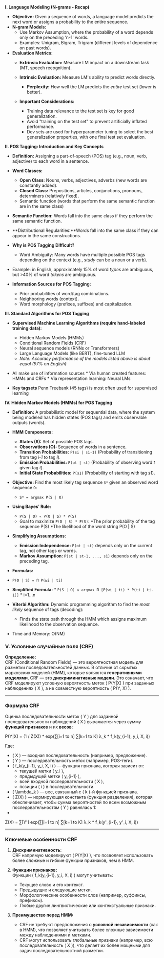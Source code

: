 
**I. Language Modeling (N-grams - Recap)**

*   **Objective:** Given a sequence of words, a language model predicts the next word or assigns a probability to the entire sequence.
*   **N-gram Models:**
    *   Use Markov Assumption, where the probability of a word depends only on the preceding 'n-1' words.
    *   Examples: Unigram, Bigram, Trigram (different levels of dependence on past words).
*   **Evaluation Metrics:**
    *   **Extrinsic Evaluation:** Measure LM impact on a downstream task (MT, speech recognition).
    *   **Intrinsic Evaluation:** Measure LM's ability to predict words directly.
        *   **Perplexity:** How well the LM predicts the *entire* test set (lower is better).

    *   **Important Considerations:**
        *   Training data relevance to the test set is key for good generalization.
        *   Avoid "training on the test set" to prevent artificially inflated performance.
        *   Dev sets are used for hyperparameter tuning to select the best generalization properties, with one final test set evaluation.

**II. POS Tagging: Introduction and Key Concepts**

*   **Definition:** Assigning a part-of-speech (POS) tag (e.g., noun, verb, adjective) to each word in a sentence.
*   **Word Classes:**
    *   **Open Class:** Nouns, verbs, adjectives, adverbs (new words are constantly added).
    *   **Closed Class:** Prepositions, articles, conjunctions, pronouns, determiners (relatively fixed).
    *  Semantic function (words that perform the same semantic function are in the same class)

*   **Semantic Function:** Words fall into the same class if they perform the same semantic function.
*   **Distributional Regularities:**Words fall into the same class if they can appear in the same constructions.
*   **Why is POS Tagging Difficult?**
    *   Word Ambiguity: Many words have multiple possible POS tags depending on the context (e.g., *study* can be a noun or a verb).
*   Example: in English, approximately 15% of word *types* are ambiguous, but >40% of word *tokens* are ambiguous.

*   **Information Sources for POS Tagging:**
    *   Prior probabilities of word/tag combinations.
    *   Neighboring words (context).
    *   Word morphology (prefixes, suffixes) and capitalization.

**III. Standard Algorithms for POS Tagging**

*   **Supervised Machine Learning Algorithms (require hand-labeled training data):**

    *   Hidden Markov Models (HMMs)
    *   Conditional Random Fields (CRF)
    *   Neural sequence models (RNNs or Transformers)
    *   Large Language Models (like BERT), fine-tuned LLM
    *   *Note: Accuracy performance of the models listed above is about equal (97% on English)*
*   All make use of information sources
        * Via human created features: HMMs and CRFs
        * Via representation learning:  Neural LMs

*   **Key tagsets**
Penn Treebank (45 tags) is most often used for supervised learning

**IV. Hidden Markov Models (HMMs) for POS Tagging**

*   **Definition:** A probabilistic model for sequential data, where the system being modeled has hidden states (POS tags) and emits observable outputs (words).
*   **HMM Components:**
    *   **States (S):** Set of possible POS tags.
    *   **Observations (O):** Sequence of words in a sentence.
    *   **Transition Probabilities:**  `P(si | si-1)` (Probability of transitioning from tag *i-1* to tag *i*).
    *   **Emission Probabilities:**  `P(ot | st)` (Probability of observing word *t* given tag *t*).
    *   **Initial State Probabilities:**  `P(s1)` (Probability of starting with tag *s1*).
*   **Objective:** Find the most likely tag sequence `S*` given an observed word sequence `O`:
    *   `S* = argmax P(S | O)`
*   **Using Bayes' Rule:**
    *   `P(S | O) ∝ P(O | S) * P(S)`
    *   Goal to maximize `P(O | S) * P(S)`:
        *The prior probability of the tag sequence P(S)
        *The likelihood of the word string P(O | S)

*   **Simplifying Assumptions:**

    *   **Emission Independence:**  `P(ot | st)` depends only on the current tag, not other tags or words.
    *   **Markov Assumption:** `P(st | st-1, ..., s1)` depends only on the preceding tag.
*   **Formulas:**

  * `P(O | S) ≈ Π P(wi | ti)`
*   **Simplified Formula:**
        *   `P(S | O) ≈ argmax Π [P(wi | ti) * P(ti | ti-1)]`
        *       i=1...n

*   **Viterbi Algorithm:** Dynamic programming algorithm to find the *most likely* sequence of tags (decoding):
    *   Finds the state path through the HMM which assigns maximum likelihood to the observation sequence.
* Time and Memory: O(NM)

### **V. Условные случайные поля (CRF)**

**Определение:**  
CRF (Conditional Random Fields) — это вероятностная модель для разметки последовательностей данных. В отличие от скрытых марковских моделей (HMM), которые являются **генеративными моделями**, CRF — это **дискриминативные модели**. Это означает, что CRF моделируют условную вероятность меток \( P(Y|X) \) при заданных наблюдениях \( X \), а не совместную вероятность \( P(Y, X) \).

---

### **Формула CRF**

Оценка последовательности меток \( Y \) для заданной последовательности наблюдений \( X \) выражается через сумму **функций признаков** и их **весов**:

P(Y|X) = (1 / Z(X)) * exp(∑[i=1 to n] ∑[k=1 to K] λ_k * f_k(y_{i-1}, y_i, X, i))

Где:
- \( X \) — входная последовательность (например, предложение).
- \( Y \) — последовательность меток (например, POS-теги).
- \( f_k(y_{i-1}, y_i, X, i) \) — функция признака, которая зависит от:
  - текущей метки \( y_i \),
  - предыдущей метки \( y_{i-1} \),
  - всей входной последовательности \( X \),
  - позиции \( i \) в последовательности.
- \( \lambda_k \) — вес, связанный с \( k \)-й функцией признака.
- \( Z(X) \) — нормирующая константа (функция разделения), которая обеспечивает, чтобы сумма вероятностей по всем возможным последовательностям \( Y \) равнялась 1:
- 
Z(X) = ∑[Y'] exp(∑[i=1 to n] ∑[k=1 to K] λ_k * f_k(y'_{i-1}, y'_i, X, i))

---

### **Ключевые особенности CRF**

1. **Дискриминативность:**  
   CRF напрямую моделируют \( P(Y|X) \), что позволяет использовать более сложные и гибкие функции признаков, чем в HMM.

2. **Функции признаков:**  
   Функции \( f_k(y_{i-1}, y_i, X, i) \) могут учитывать:
   - Текущее слово и его контекст.
   - Предыдущие и следующие метки.
   - Морфологические особенности слов (например, суффиксы, префиксы).
   - Любые другие лингвистические или контекстуальные признаки.

3. **Преимущество перед HMM:**  
   - CRF не требуют предположения о **условной независимости** (как в HMM), что позволяет учитывать более сложные зависимости между наблюдениями и метками.
   - CRF могут использовать глобальные признаки (например, всю последовательность \( X \)), что делает их более мощными для задач последовательностной разметки.
